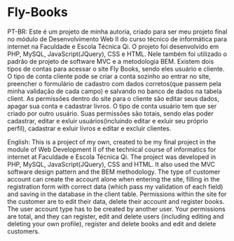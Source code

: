 # Fly-Books

PT-BR:
Este é um projeto de minha autoria, criado para ser meu projeto final no módulo de Desenvolvimento Web II do curso técnico de informática para internet na Faculdade e Escola Técnica Qi.
O projeto foi desenvolvido em PHP, MySQL, JavaScript(JQuery), CSS e HTML. Nele também foi utilizado o padrão de projeto de software MVC e a metodologia BEM.
Existem dois tipos de contas para acessar o site Fly Books, sendo eles usuário e cliente.
O tipo de conta cliente pode se criar a conta sozinho ao entrar no site, preencher o formulário de cadastro com dados corretos(que passem pela minha validação de cada campo) e salvando no banco de dados na tabela client. As permissões dentro do site para o cliente são editar seus dados, apagar sua conta e cadastrar livros.
O tipo de conta usuário tem que ser criado por outro usuário. Suas permissões são totais, sendo elas poder cadastrar, editar e exluir usuários(incluindo editar e exluir seu próprio perfil), cadastrar e exluir livros e editar e excluir clientes.        

English:
This is a project of my own, created to be my final project in the module of Web Development II of the technical course of informatics for internet at Faculdade e Escola Técnica Qi.
The project was developed in PHP, MySQL, JavaScript(JQuery), CSS and HTML. It also used the MVC software design pattern and the BEM methodology.
The type of customer account can create the account alone when entering the site, filling in the registration form with correct data (which pass my validation of each field) and saving in the database in the client table. Permissions within the site for the customer are to edit their data, delete their account and register books.
The user account type has to be created by another user. Your permissions are total, and they can register, edit and delete users (including editing and deleting your own profile), register and delete books and edit and delete customers.
